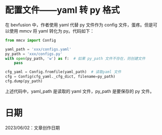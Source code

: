 # 配置文件——yaml 转 py 格式

在 bevfusion 中，作者使用 yaml 代替 py 文件作为 config 文件，蛋疼。但是可以使用 mmcv 将 yaml 转化为 py。代码如下：

```python
from mmcv import Config

yaml_path = 'xxx/configs.yaml'
py_path = 'xxx/configs.py'
with open(py_path, 'w') as f:  # 如果 py_path 文件不存在，则创建文件
    pass

cfg_yaml = Config.fromfile(yaml_path)  # 读取yaml 文件
cfg = Config(cfg_yaml._cfg_dict, filename=py_path)
cfg.dump(py_path)

```

上述代码中，yaml_path 是读取的 yaml 文件，py_path 是要保存的 py 文件。

# 日期

2023/06/02：文章创作日期
